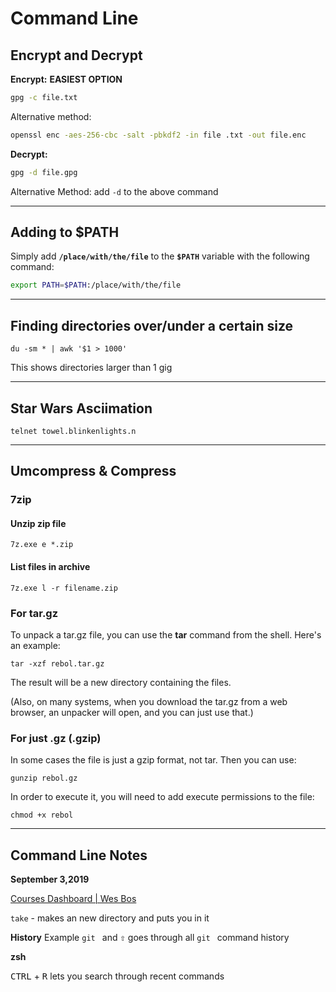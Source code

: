 # Command Line

## Encrypt and Decrypt

**Encrypt:**
**EASIEST OPTION**

```bash
gpg -c file.txt
```

Alternative method:

```bash
openssl enc -aes-256-cbc -salt -pbkdf2 -in file .txt -out file.enc
```

**Decrypt:**

```bash
gpg -d file.gpg
```

Alternative Method:
add `-d` to the above command

---

## Adding to $PATH

Simply add **`/place/with/the/file`** to the **`$PATH`** variable with the following command:

```bash
export PATH=$PATH:/place/with/the/file
```

---

## Finding directories over/under a certain size

```shell
du -sm * | awk '$1 > 1000'
```

This shows directories larger than 1 gig

---


## Star Wars Asciimation

```shell
telnet towel.blinkenlights.n
```

---

## Umcompress & Compress

### 7zip

#### Unzip zip file

```shell
7z.exe e *.zip
```

#### List files in archive

```shell
7z.exe l -r filename.zip
```

### For tar.gz

To unpack a tar.gz file, you can use the **tar** command from the shell. Here's an example:

```shell
tar -xzf rebol.tar.gz
```

The result will be a new directory containing the files.

(Also, on many systems, when you download the tar.gz from a web browser, an unpacker will open, and you can just use that.)

### For just .gz (.gzip)

In some cases the file is just a gzip format, not tar. Then you can use:

```shell
gunzip rebol.gz
```

In order to execute it, you will need to add execute permissions to the file:

```shell
chmod +x rebol
```

---

## Command Line Notes

**September 3,2019**

[Courses Dashboard | Wes Bos](https://courses.wesbos.com/account/access/5cdc7ba285f96c03c1e44b42/view/195975829)

`take` - makes an new directory and puts you in it

**History**
Example `git ` and <kbd>⇧</kbd> goes through all `git ` command history 

**zsh**

<kbd>CTRL</kbd> + <kbd>R</kbd> lets you search through recent commands
